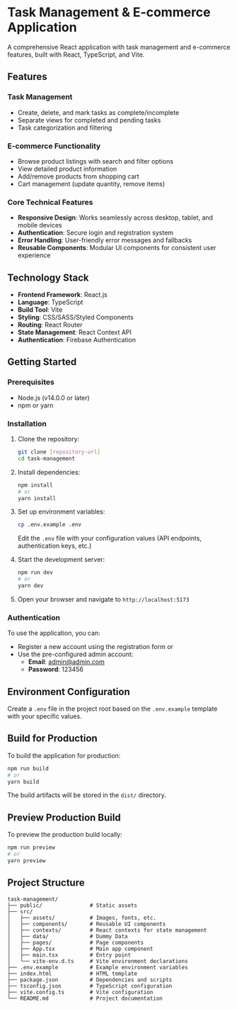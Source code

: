 # Task Management & E-commerce Application

A comprehensive React application with task management and e-commerce features, built with React, TypeScript, and Vite.

## Features

### Task Management
- Create, delete, and mark tasks as complete/incomplete
- Separate views for completed and pending tasks
- Task categorization and filtering

### E-commerce Functionality
- Browse product listings with search and filter options
- View detailed product information
- Add/remove products from shopping cart
- Cart management (update quantity, remove items)

### Core Technical Features
- **Responsive Design**: Works seamlessly across desktop, tablet, and mobile devices
- **Authentication**: Secure login and registration system
- **Error Handling**: User-friendly error messages and fallbacks
- **Reusable Components**: Modular UI components for consistent user experience

## Technology Stack

- **Frontend Framework**: React.js
- **Language**: TypeScript
- **Build Tool**: Vite
- **Styling**: CSS/SASS/Styled Components
- **Routing**: React Router
- **State Management**: React Context API
- **Authentication**: Firebase Authentication

## Getting Started

### Prerequisites
- Node.js (v14.0.0 or later)
- npm or yarn

### Installation

1. Clone the repository:
   ```bash
   git clone [repository-url]
   cd task-management
   ```

2. Install dependencies:
   ```bash
   npm install
   # or
   yarn install
   ```

3. Set up environment variables:
   ```bash
   cp .env.example .env
   ```
   Edit the `.env` file with your configuration values (API endpoints, authentication keys, etc.)

4. Start the development server:
   ```bash
   npm run dev
   # or
   yarn dev
   ```

5. Open your browser and navigate to `http://localhost:5173`

### Authentication

To use the application, you can:
- Register a new account using the registration form or
- Use the pre-configured admin account:
  - **Email**: admin@admin.com
  - **Password**: 123456

## Environment Configuration

Create a `.env` file in the project root based on the `.env.example` template with your specific values.

## Build for Production

To build the application for production:

```bash
npm run build
# or
yarn build
```

The build artifacts will be stored in the `dist/` directory.

## Preview Production Build

To preview the production build locally:

```bash
npm run preview
# or
yarn preview
```

## Project Structure

```
task-management/
├── public/               # Static assets
├── src/
│   ├── assets/           # Images, fonts, etc.
│   ├── components/       # Reusable UI components
│   ├── contexts/         # React contexts for state management
│   ├── data/             # Dummy Data
│   ├── pages/            # Page components
│   ├── App.tsx           # Main app component
│   ├── main.tsx          # Entry point
│   └── vite-env.d.ts     # Vite environment declarations
├── .env.example          # Example environment variables
├── index.html            # HTML template
├── package.json          # Dependencies and scripts
├── tsconfig.json         # TypeScript configuration
├── vite.config.ts        # Vite configuration
└── README.md             # Project documentation
```